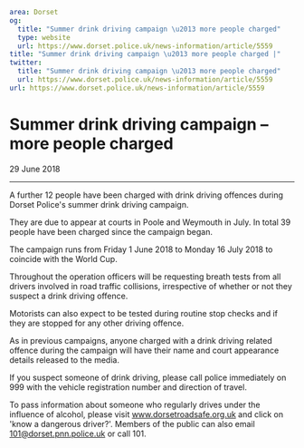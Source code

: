 ```yaml
area: Dorset
og:
  title: "Summer drink driving campaign \u2013 more people charged"
  type: website
  url: https://www.dorset.police.uk/news-information/article/5559
title: "Summer drink driving campaign \u2013 more people charged |"
twitter:
  title: "Summer drink driving campaign \u2013 more people charged"
  url: https://www.dorset.police.uk/news-information/article/5559
url: https://www.dorset.police.uk/news-information/article/5559
```

# Summer drink driving campaign – more people charged

29 June 2018

* * *

A further 12 people have been charged with drink driving offences during Dorset Police's summer drink driving campaign.

They are due to appear at courts in Poole and Weymouth in July. In total 39 people have been charged since the campaign began.

The campaign runs from Friday 1 June 2018 to Monday 16 July 2018 to coincide with the World Cup.

Throughout the operation officers will be requesting breath tests from all drivers involved in road traffic collisions, irrespective of whether or not they suspect a drink driving offence.

Motorists can also expect to be tested during routine stop checks and if they are stopped for any other driving offence.

As in previous campaigns, anyone charged with a drink driving related offence during the campaign will have their name and court appearance details released to the media.

If you suspect someone of drink driving, please call police immediately on 999 with the vehicle registration number and direction of travel.

To pass information about someone who regularly drives under the influence of alcohol, please visit www.dorsetroadsafe.org.uk and click on 'know a dangerous driver?'. Members of the public can also email 101@dorset.pnn.police.uk or call 101.
